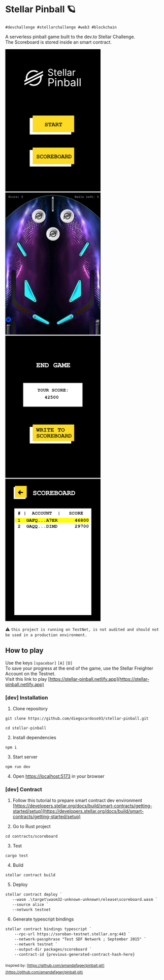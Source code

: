 # Stellar Pinball 🪐

`#devchallenge #stellarchallenge #web3 #blockchain`   
  
A serverless pinball game built to the dev.to Stellar Challenge.  
The Scoreboard is stored inside an smart contract.   
  
 ![startscreen](https://github.com/diegocardoso93/stellar-pinball/blob/main/prints/0startscreen.png?raw=true) ![gamescreen](https://github.com/diegocardoso93/stellar-pinball/blob/main/prints/1gamescreen.png?raw=true) ![writescorescreen](https://github.com/diegocardoso93/stellar-pinball/blob/main/prints/2writescorescreen.png?raw=true) ![scoreboardscreen](https://github.com/diegocardoso93/stellar-pinball/blob/main/prints/3scoreboardscreen.png?raw=true)


⚠ `this project is running on TestNet, is not audited and should not be used in a production environment.`

## How to play
Use the keys `[spacebar]` `[A]` `[D]`  
To save your progress at the end of the game, use the Stellar Freighter Account on the Testnet.  
Visit this link to play [https://stellar-pinball.netlify.app](https://stellar-pinball.netlify.app)

### [dev] Installation

1. Clone repository

```
git clone https://github.com/diegocardoso93/stellar-pinball.git
```

```
cd stellar-pinball
```

2. Install dependencies

```
npm i
```

3. Start server

```
npm run dev
```

4. Open [https://localhost:5173](http://localhost:5173) in your browser

### [dev] Contract

1. Follow this tutorial to prepare smart contract dev environment  
[https://developers.stellar.org/docs/build/smart-contracts/getting-started/setup](https://developers.stellar.org/docs/build/smart-contracts/getting-started/setup)

2. Go to Rust project
```
cd contracts/scoreboard
```

3. Test
```
cargo test
```

4. Build
```
stellar contract build
```

5. Deploy
```
stellar contract deploy `
   --wasm .\target\wasm32-unknown-unknown\release\scoreboard.wasm `
   --source alice `
   --network testnet
```

6. Generate typescript bindings
```
stellar contract bindings typescript `
    --rpc-url https://soroban-testnet.stellar.org:443 `
    --network-passphrase "Test SDF Network ; September 2015" `
    --network testnet `
    --output-dir packages/scoreboard `
    --contract-id {previous-generated-contract-hash-here}
```

<sub>Inspired by: [https://github.com/amandafager/pinball.git](https://github.com/amandafager/pinball.git)</sub>   


